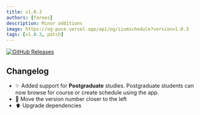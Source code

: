 ```yaml
---
title: v1.0.3
authors: [fareez]
description: Minor additions
image: https://og-puce.vercel.app/api/og/iiumschedule?version=1.0.3
tags: [v1.0.3, patch]
---
```


[![GitHub Releases](https://img.shields.io/badge/github-release-%23121011.svg?style=for-the-badge&logo=github&logoColor=white)](https://github.com/iqfareez/iium_schedule/releases/tag/1.0.3%2B18)

## Changelog

- :sparkles: Added support for **Postgraduate** studies. Postgraduate students can now browse for course or create schedule
using the app.
- :lipstick: Move the version number closer to the left
- :arrow_up: Upgrade dependencies
